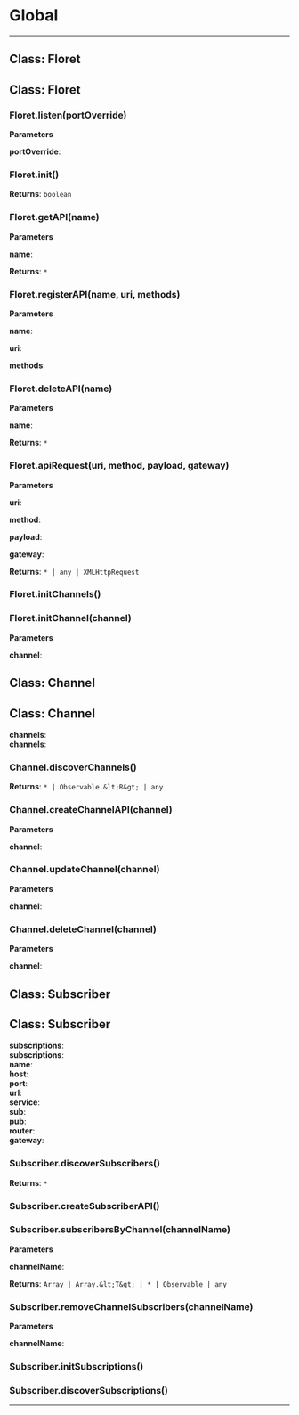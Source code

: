 # Global





* * *

## Class: Floret



## Class: Floret


### Floret.listen(portOverride) 

**Parameters**

**portOverride**: 


### Floret.init() 

**Returns**: `boolean`

### Floret.getAPI(name) 

**Parameters**

**name**: 

**Returns**: `*`

### Floret.registerAPI(name, uri, methods) 

**Parameters**

**name**: 

**uri**: 

**methods**: 


### Floret.deleteAPI(name) 

**Parameters**

**name**: 

**Returns**: `*`

### Floret.apiRequest(uri, method, payload, gateway) 

**Parameters**

**uri**: 

**method**: 

**payload**: 

**gateway**: 

**Returns**: `* | any | XMLHttpRequest`

### Floret.initChannels() 


### Floret.initChannel(channel) 

**Parameters**

**channel**: 



## Class: Channel



## Class: Channel


**channels**:  
**channels**:  
### Channel.discoverChannels() 

**Returns**: `* | Observable.&lt;R&gt; | any`

### Channel.createChannelAPI(channel) 

**Parameters**

**channel**: 


### Channel.updateChannel(channel) 

**Parameters**

**channel**: 


### Channel.deleteChannel(channel) 

**Parameters**

**channel**: 



## Class: Subscriber



## Class: Subscriber


**subscriptions**:  
**subscriptions**:  
**name**:  
**host**:  
**port**:  
**url**:  
**service**:  
**sub**:  
**pub**:  
**router**:  
**gateway**:  
### Subscriber.discoverSubscribers() 

**Returns**: `*`

### Subscriber.createSubscriberAPI() 


### Subscriber.subscribersByChannel(channelName) 

**Parameters**

**channelName**: 

**Returns**: `Array | Array.&lt;T&gt; | * | Observable | any`

### Subscriber.removeChannelSubscribers(channelName) 

**Parameters**

**channelName**: 


### Subscriber.initSubscriptions() 


### Subscriber.discoverSubscriptions() 




* * *










